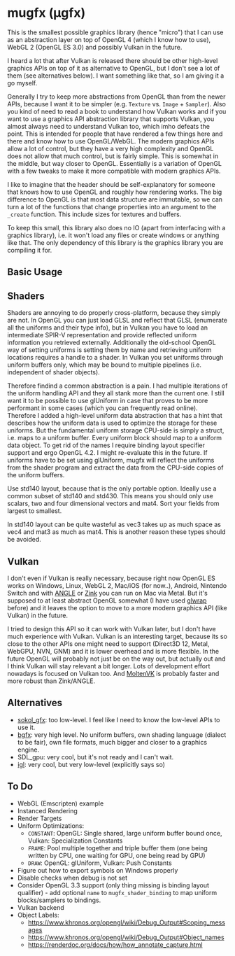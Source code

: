 # mugfx (µgfx)

This is the smallest possible graphics library (hence "micro") that I can use as an abstraction layer on top of OpenGL 4 (which I know how to use), WebGL 2 (OpenGL ES 3.0) and possibly Vulkan in the future.

I heard a lot that after Vulkan is released there should be other high-level graphics APIs on top of it as alternative to OpenGL, but I don't see a lot of them (see alternatives below). I want something like that, so I am giving it a go myself.

Generally I try to keep more abstractions from OpenGL than from the newer APIs, because I want it to be simpler (e.g. `Texture` vs. `Image` + `Sampler`). Also you kind of need to read a book to understand how Vulkan works and if you want to use a graphics API abstraction library that supports Vulkan, you almost always need to understand Vulkan too, which imho defeats the point. This is intended for people that have rendered a few things here and there and know how to use OpenGL/WebGL. The modern graphics APIs allow a lot of control, but they have a very high complexity and OpenGL does not allow that much control, but is fairly simple. This is somewhat in the middle, but way closer to OpenGL. Essentially is a variation of OpenGL with a few tweaks to make it more compatible with modern graphics APIs.

I like to imagine that the header should be self-explanatory for someone that knows how to use OpenGL and roughly how rendering works. The big difference to OpenGL is that most data structure are immutable, so we can turn a lot of the functions that change properties into an argument to the `_create` function. This include sizes for textures and buffers.

To keep this small, this library also does no IO (apart from interfacing with a graphics library), i.e. it won't load any files or create windows or anything like that. The only dependency of this library is the graphics library you are compiling it for.

## Basic Usage

## Shaders

Shaders are annoying to do properly cross-platform, because they simply are not. In OpenGL you can just load GLSL and reflect that GLSL (enumerate all the uniforms and their type info), but in Vulkan you have to load an intermediate SPIR-V representation and provide reflected uniform information you retrieved externally. Additionally the old-school OpenGL way of setting uniforms is setting them by name and retrieving uniform locations requires a handle to a shader. In Vulkan you set uniforms through uniform buffers only, which may be bound to multiple pipelines (i.e. independent of shader objects).

Therefore findind a common abstraction is a pain. I had multiple iterations of the uniform handling API and they all stank more than the current one. I still want it to be possible to use glUniform in case that proves to be more performant in some cases (which you can frequently read online). Therefore I added a high-level uniform data abstraction that has a hint that describes how the uniform data is used to optimize the storage for these uniforms. But the fundamental uniform storage CPU-side is simply a struct, i.e. maps to a uniform buffer. Every uniform block should map to a uniform data object. To get rid of the names I require binding layout specifier support and ergo OpenGL 4.2. I might re-evaluate this in the future. If uniforms have to be set using glUniform, mugfx will reflect the uniforms from the shader program and extract the data from the CPU-side copies of the uniform buffers.

Use std140 layout, because that is the only portable option. Ideally use a common subset of std140 and std430. This means you should only use scalars, two and four dimensional vectors and mat4. Sort your fields from largest to smallest.

In std140 layout can be quite wasteful as vec3 takes up as much space as vec4 and mat3 as much as mat4. This is another reason these types should be avoided.

## Vulkan

I don't even if Vulkan is really necessary, because right now OpenGL ES works on Windows, Linux, WebGL 2, Mac/iOS (for now..), Android, Nintendo Switch and with [ANGLE](https://github.com/google/angle) or [Zink](https://docs.mesa3d.org/drivers/zink.html) you can run on Mac via Metal. But it's supposed to at least abstract OpenGL somewhat (I have used [glwrap](https://github.com/pfirsich/glwrap/) before) and it leaves the option to move to a more modern graphics API (like Vulkan) in the future.

I tried to design this API so it can work with Vulkan later, but I don't have much experience with Vulkan.
Vulkan is an interesting target, because its so close to the other APIs one might need to support (Direct3D 12, Metal, WebGPU, NVN, GNM) and it is lower overhead and is more flexible. In the future OpenGL will probably not just be on the way out, but actually out and I think Vulkan will stay relevant a bit longer. Lots of development effort nowadays is focused on Vulkan too. And [MoltenVK](https://github.com/KhronosGroup/MoltenVK) is probably faster and more robust than Zink/ANGLE.

## Alternatives

* [sokol_gfx](https://github.com/floooh/sokol/blob/master/sokol_gfx.h): too low-level. I feel like I need to know the low-level APIs to use it.
* [bgfx](https://github.com/bkaradzic/bgfx): very high level. No uniform buffers, own shading language (dialect to be fair), own file formats, much bigger and closer to a graphics engine.
* SDL_gpu: very cool, but it's not ready and I can't wait.
* [igl](https://github.com/facebook/igl): very cool, but very low-level (explicitly says so)

## To Do

* WebGL (Emscripten) example
* Instanced Rendering
* Render Targets
* Uniform Optimizations:
  - `CONSTANT`: OpenGL: Single shared, large uniform buffer bound once, Vulkan: Specialization Constants
  - `FRAME`: Pool multiple together and triple buffer them (one being written by CPU, one waiting for GPU, one being read by GPU)
  - `DRAW`: OpenGL: glUniform, Vulkan: Push Constants
* Figure out how to export symbols on Windows properly
* Disable checks when debug is not set
* Consider OpenGL 3.3 support (only thing missing is binding layout qualifier) - add optional `name` to `mugfx_shader_binding` to map uniform blocks/samplers to bindings.
* Vulkan backend
* Object Labels:
    - https://www.khronos.org/opengl/wiki/Debug_Output#Scoping_messages
    - https://www.khronos.org/opengl/wiki/Debug_Output#Object_names
    - https://renderdoc.org/docs/how/how_annotate_capture.html
